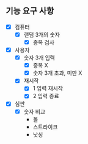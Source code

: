 ## 기능 요구 사항

- [x] 컴퓨터
    - [x] 랜덤 3개의 숫자
        - [x] 중복 검사

- [x] 사용자
    - [x] 숫자 3개 입력
        - [x] 중복 X
        - [x] 숫자 3개 초과, 미만 X
    - [x] 재시작
        - [x] 1 입력 재시작
        - [x] 2 입력 종료

- [x] 심판
    - [x] 숫자 비교
        - 볼
        - 스트라이크
        - 낫싱